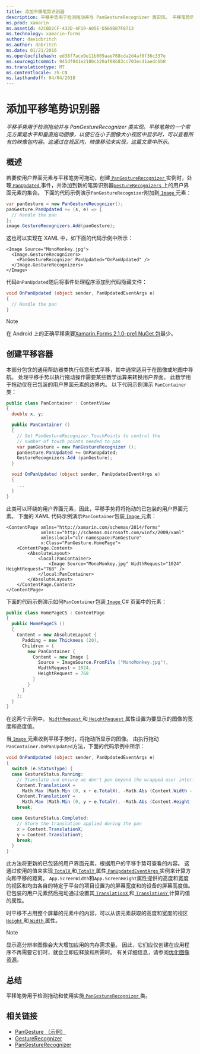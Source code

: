 ```yaml
---
title: 添加平移笔势识别器
description: 平移手势用于检测拖动并与 PanGestureRecognizer 类实现。 平移笔势的一个常见方案是水平和垂直拖动图像，以便它在小于图像大小视区中显示时，可以查看所有的映像包内容。 这通过在视区内，映像移动来实现，这篇文章中所示。
ms.prod: xamarin
ms.assetid: 42CBD2CF-432D-4F19-A05E-D569BB7F8713
ms.technology: xamarin-forms
author: davidbritch
ms.author: dabritch
ms.date: 01/21/2016
ms.openlocfilehash: ed38f7ace9e11b009aae768cda2d4af0f36c337e
ms.sourcegitcommit: 945df041e2180cb20af08b83cc703ecd1aedc6b0
ms.translationtype: MT
ms.contentlocale: zh-CN
ms.lasthandoff: 04/04/2018
---
```

# <a name="adding-a-pan-gesture-recognizer"></a>添加平移笔势识别器

_平移手势用于检测拖动并与 PanGestureRecognizer 类实现。平移笔势的一个常见方案是水平和垂直拖动图像，以便它在小于图像大小视区中显示时，可以查看所有的映像包内容。这通过在视区内，映像移动来实现，这篇文章中所示。_

## <a name="overview"></a>概述

若要使用户界面元素与平移笔势可拖动，创建[ `PanGestureRecognizer` ](https://developer.xamarin.com/api/type/Xamarin.Forms.PanGestureRecognizer/)实例时，处理[ `PanUpdated` ](https://developer.xamarin.com/api/event/Xamarin.Forms.PanGestureRecognizer.PanUpdated/)事件，并添加到新的笔势识别器[`GestureRecognizers` ](https://developer.xamarin.com/api/property/Xamarin.Forms.View.GestureRecognizers/)上的用户界面元素的集合。 下面的代码示例演示`PanGestureRecognizer`附加到[ `Image` ](https://developer.xamarin.com/api/type/Xamarin.Forms.Image/)元素：

```csharp
var panGesture = new PanGestureRecognizer();
panGesture.PanUpdated += (s, e) => {
  // Handle the pan
};
image.GestureRecognizers.Add(panGesture);
```

这也可以实现在 XAML 中，如下面的代码示例中所示：

```xaml
<Image Source="MonoMonkey.jpg">
  <Image.GestureRecognizers>
    <PanGestureRecognizer PanUpdated="OnPanUpdated" />
  </Image.GestureRecognizers>
</Image>
```

代码`OnPanUpdated`随后将事件处理程序添加到代码隐藏文件：

```csharp
void OnPanUpdated (object sender, PanUpdatedEventArgs e)
{
  // Handle the pan
}
```

> [!NOTE]
> 在 Android 上的正确平移需要[Xamarin.Forms 2.1.0-pre1 NuGet 包](https://www.nuget.org/packages/Xamarin.Forms/2.1.0.6501-pre1)最少。

## <a name="creating-a-pan-container"></a>创建平移容器

本部分包含的通用帮助器类执行任意形式平移，其中通常适用于在图像或地图中导航。 处理平移手势以执行拖动操作需要某些数学运算来转换用户界面。 此数学用于拖动仅在已包装的用户界面元素的边界内。 以下代码示例演示 `PanContainer` 类：

```csharp
public class PanContainer : ContentView
{
  double x, y;

  public PanContainer ()
  {
    // Set PanGestureRecognizer.TouchPoints to control the
    // number of touch points needed to pan
    var panGesture = new PanGestureRecognizer ();
    panGesture.PanUpdated += OnPanUpdated;
    GestureRecognizers.Add (panGesture);
  }

  void OnPanUpdated (object sender, PanUpdatedEventArgs e)
  {
    ...
  }
}
```

此类可以环绕的用户界面元素，因此，平移手势将将拖动的已包装的用户界面元素。 下面的 XAML 代码示例演示`PanContainer`包装[ `Image` ](https://developer.xamarin.com/api/type/Xamarin.Forms.Image/)元素：

```xaml
<ContentPage xmlns="http://xamarin.com/schemas/2014/forms"
             xmlns:x="http://schemas.microsoft.com/winfx/2009/xaml"
             xmlns:local="clr-namespace:PanGesture"
             x:Class="PanGesture.HomePage">
    <ContentPage.Content>
        <AbsoluteLayout>
            <local:PanContainer>
                <Image Source="MonoMonkey.jpg" WidthRequest="1024" HeightRequest="768" />
            </local:PanContainer>
        </AbsoluteLayout>
    </ContentPage.Content>
</ContentPage>
```

下面的代码示例演示如何`PanContainer`包装[ `Image` ](https://developer.xamarin.com/api/type/Xamarin.Forms.Image/) C# 页面中的元素：

```csharp
public class HomePageCS : ContentPage
{
  public HomePageCS ()
  {
    Content = new AbsoluteLayout {
      Padding = new Thickness (20),
      Children = {
        new PanContainer {
          Content = new Image {
            Source = ImageSource.FromFile ("MonoMonkey.jpg"),
            WidthRequest = 1024,
            HeightRequest = 768
          }
        }
      }
    };
  }
}
```

在这两个示例中， [ `WidthRequest` ](https://developer.xamarin.com/api/property/Xamarin.Forms.VisualElement.WidthRequest/)和[ `HeightRequest` ](https://developer.xamarin.com/api/property/Xamarin.Forms.VisualElement.HeightRequest/)属性设置为要显示的图像的宽度和高度值。

当[ `Image` ](https://developer.xamarin.com/api/type/Xamarin.Forms.Image/)元素收到平移手势时，将拖动所显示的图像。 由执行拖动`PanContainer.OnPanUpdated`方法，下面的代码示例中所示：

```csharp
void OnPanUpdated (object sender, PanUpdatedEventArgs e)
{
  switch (e.StatusType) {
  case GestureStatus.Running:
    // Translate and ensure we don't pan beyond the wrapped user interface element bounds.
    Content.TranslationX =
      Math.Max (Math.Min (0, x + e.TotalX), -Math.Abs (Content.Width - App.ScreenWidth));
    Content.TranslationY =
      Math.Max (Math.Min (0, y + e.TotalY), -Math.Abs (Content.Height - App.ScreenHeight));
    break;

  case GestureStatus.Completed:
    // Store the translation applied during the pan
    x = Content.TranslationX;
    y = Content.TranslationY;
    break;
  }
}
```

此方法将更新的已包装的用户界面元素，根据用户的平移手势可查看的内容。 这通过使用的值来实现[ `TotalX` ](https://developer.xamarin.com/api/property/Xamarin.Forms.PanUpdatedEventArgs.TotalX/)和[ `TotalY` ](https://developer.xamarin.com/api/property/Xamarin.Forms.PanUpdatedEventArgs.TotalY/)属性[ `PanUpdatedEventArgs` ](https://developer.xamarin.com/api/type/Xamarin.Forms.PanUpdatedEventArgs/)实例来计算方向和平移的距离。 `App.ScreenWidth`和`App.ScreenHeight`属性提供的高度和宽度的视区和均由各自的特定于平台的项目设置为的屏幕宽度和的设备的屏幕高度值。 已包装的用户元素然后拖动通过设置其[ `TranslationX` ](https://developer.xamarin.com/api/property/Xamarin.Forms.VisualElement.TranslationX/)和[ `TranslationY` ](https://developer.xamarin.com/api/property/Xamarin.Forms.VisualElement.TranslationY/)计算的值的属性。

时平移不占用整个屏幕的元素中的内容，可以从该元素获取的高度和宽度的视区[ `Height` ](https://developer.xamarin.com/api/property/Xamarin.Forms.VisualElement.Height/)和[ `Width` ](https://developer.xamarin.com/api/property/Xamarin.Forms.VisualElement.Width/)属性。

> [!NOTE]
> 显示高分辨率图像会大大增加应用的内存需求量。 因此，它们应仅创建在应用程序不再需要它们时，就会立即应释放和所需时。 有关详细信息，请参阅[优化图像资源](~/xamarin-forms/deploy-test/performance.md#optimizeimages)。

## <a name="summary"></a>总结

平移笔势用于检测拖动和使用实施[ `PanGestureRecognizer` ](https://developer.xamarin.com/api/type/Xamarin.Forms.PanGestureRecognizer/)类。



## <a name="related-links"></a>相关链接

- [PanGesture （示例）](https://developer.xamarin.com/samples/xamarin-forms/WorkingWithGestures/PanGesture/)
- [GestureRecognizer](https://developer.xamarin.com/api/type/Xamarin.Forms.GestureRecognizer/)
- [PanGestureRecognizer](https://developer.xamarin.com/api/type/Xamarin.Forms.PanGestureRecognizer/)
